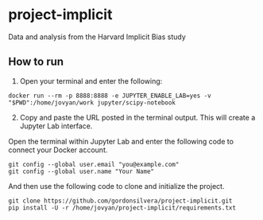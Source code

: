 # project-implicit
Data and analysis from the Harvard Implicit Bias study


## How to run

1. Open your terminal and enter the following:

```
docker run --rm -p 8888:8888 -e JUPYTER_ENABLE_LAB=yes -v "$PWD":/home/jovyan/work jupyter/scipy-notebook
```

2. Copy and paste the URL posted in the terminal output. This will
create a Jupyter Lab interface. 

Open the terminal within Jupyter Lab and enter the following code
to connect your Docker account.

```
git config --global user.email "you@example.com"
git config --global user.name "Your Name"
```

And then use the following code to clone and initialize the project.

```
git clone https://github.com/gordonsilvera/project-implicit.git
pip install -U -r /home/jovyan/project-implicit/requirements.txt
```

